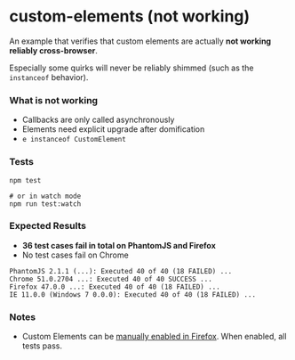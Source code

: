 # custom-elements (not working)

An example that verifies that custom elements are actually __not working reliably cross-browser__.

Especially some quirks will never be reliably shimmed (such as the `instanceof` behavior).


### What is not working

* Callbacks are only called asynchronously
* Elements need explicit upgrade after domification
* `e instanceof CustomElement`


### Tests

```
npm test

# or in watch mode
npm run test:watch
```


### Expected Results

* __36 test cases fail in total on PhantomJS and Firefox__
* No test cases fail on Chrome


```
PhantomJS 2.1.1 (...): Executed 40 of 40 (18 FAILED) ...
Chrome 51.0.2704 ...: Executed 40 of 40 SUCCESS ...
Firefox 47.0.0 ...: Executed 40 of 40 (18 FAILED) ...
IE 11.0.0 (Windows 7 0.0.0): Executed 40 of 40 (18 FAILED) ...
```


### Notes

* Custom Elements can be [manually enabled in Firefox](https://stackoverflow.com/questions/25220821/enable-custom-elements-in-firefox). When enabled, all tests pass.